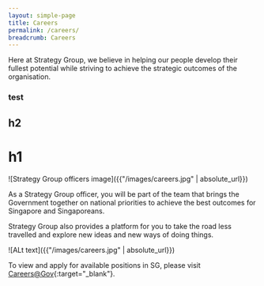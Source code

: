 ```yaml
---
layout: simple-page
title: Careers
permalink: /careers/
breadcrumb: Careers
---
```


Here at Strategy Group, we believe in helping our people develop their fullest potential while striving to achieve the strategic outcomes of the organisation.

### test
## **h2**
# h1

![Strategy Group officers image]({{"/images/careers.jpg" | absolute_url}})

As a Strategy Group officer, you will be part of the team that brings the Government together on national priorities to achieve the best outcomes for Singapore and Singaporeans.

Strategy Group also provides a platform for you to take the road less travelled and explore new ideas and new ways of doing things.

![ALt text]({{"/images/careers.jpg" | absolute_url}})

To view and apply for available positions in SG, please visit [Careers@Gov](http://careers.pageuppeople.com/688/cwlive/en/filter/?=&search-keyword=&brand=strategy%20group&job-mail-subscribe-privacy=agree){:target="_blank"}.
